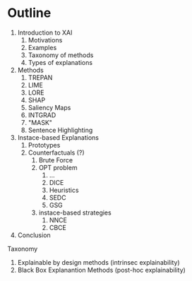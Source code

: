 # Outline

1. Introduction to XAI
	1. Motivations
	2. Examples
	3. Taxonomy of methods
	4. Types of explanations
2. Methods
	1. TREPAN
	2. LIME
	3. LORE
	4. SHAP
	5. Saliency Maps
	6. INTGRAD
	7. "MASK"
	8. Sentence Highlighting
3. Instace-based Explanations
	1. Prototypes
	2. Counterfactuals (?)
		1. Brute Force
		2. OPT problem
			1. ...
			2. DICE
			3. Heuristics
			4. SEDC
			5. GSG
		3. instace-based strategies
			1. NNCE
			2. CBCE
4. Conclusion



Taxonomy
1. Explainable by design methods (intrinsec explainability)
2. Black Box Explanantion Methods (post-hoc explainability)
